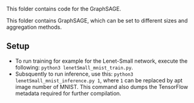 This folder contains code for the GraphSAGE. 

This folder contains GraphSAGE, which can be set to different sizes and aggregation methods.

## Setup
- To run training for example for the Lenet-Small network, execute the following: `python3 lenetSmall_mnist_train.py`.
- Subsquently to run inference, use this: `python3 lenetSmall_mnist_inference.py 1`, where `1` can be replaced by apt image number of MNIST. This command also dumps the TensorFlow metadata required for further compilation.

